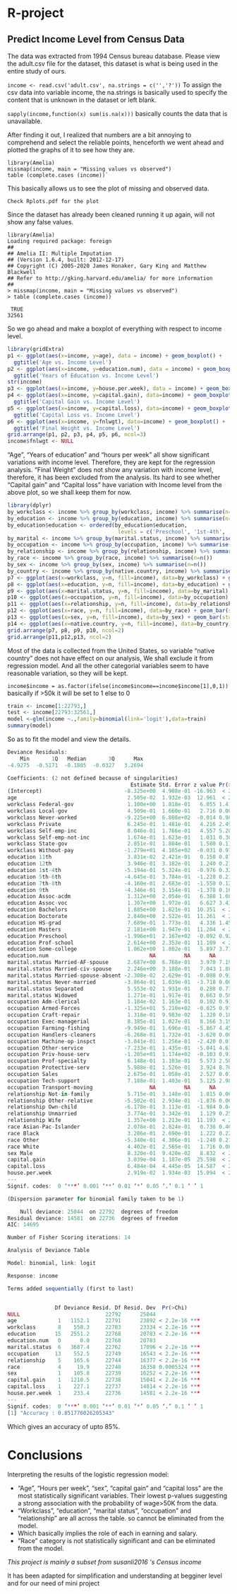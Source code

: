 # R-project

## Predict Income Level from Census Data

The data was extracted from 1994 Census bureau database. Please view the adult.csv file for the dataset, this dataset is what is being used in the entire study of ours.

`income <- read.csv('adult.csv', na.strings = c('','?'))`
To assign the csv data into variable income, the na.strings is basically used to specify the content that is unknown in the dataset or left blank. 

`sapply(income,function(x) sum(is.na(x)))` basically counts the data that is unavailable. 

After finding it out, I realized that numbers are a bit annoying to comprehend and select the reliable points, henceforth we went ahead and plotted the graphs of it to see how they are.

```
library(Amelia)
missmap(income, main = "Missing values vs observed")
table (complete.cases (income))`
```

This basically allows us to see the plot of missing and observed data.

`Check Rplots.pdf for the plot`

Since the dataset has already been cleaned running it up again, will not show any false values. 

```R>
library(Amelia)
Loading required package: foreign
## 
## Amelia II: Multiple Imputation
## (Version 1.6.4, built: 2012-12-17)
## Copyright (C) 2005-2020 James Honaker, Gary King and Matthew Blackwell
## Refer to http://gking.harvard.edu/amelia/ for more information
## 
> missmap(income, main = "Missing values vs observed")
> table (complete.cases (income))

 TRUE 
32561 

```
So we go ahead and make a boxplot of everything with respect to income level. 
```R
library(gridExtra)
p1 <- ggplot(aes(x=income, y=age), data = income) + geom_boxplot() + 
  ggtitle('Age vs. Income Level')
p2 <- ggplot(aes(x=income, y=education.num), data = income) + geom_boxplot() +
  ggtitle('Years of Education vs. Income Level')
str(income) 
p3 <- ggplot(aes(x=income, y=house.per.week), data = income) + geom_boxplot() + ggtitle('Hours Per week vs. Income Level')
p4 <- ggplot(aes(x=income, y=capital.gain), data=income) + geom_boxplot() + 
  ggtitle('Capital Gain vs. Income Level')
p5 <- ggplot(aes(x=income, y=capital.loss), data=income) + geom_boxplot() +
  ggtitle('Capital Loss vs. Income Level')
p6 <- ggplot(aes(x=income, y=fnlwgt), data=income) + geom_boxplot() +
  ggtitle('Final Weight vs. Income Level')
grid.arrange(p1, p2, p3, p4, p5, p6, ncol=3)
income$fnlwgt <- NULL 
```

“Age”, “Years of education” and “hours per week” all show significant variations with income level. Therefore, they are kept for the regression analysis. “Final Weight” does not show any variation with income level, therefore, it has been excluded from the analysis. Its hard to see whether “Capital gain” and “Capital loss” have variation with Income level from the above plot, so we shall keep them for now.

```R
library(dplyr)
by_workclass <- income %>% group_by(workclass, income) %>% summarise(n=n())
by_education <- income %>% group_by(education, income) %>% summarise(n=n())
by_education$education <- ordered(by_education$education, 
                                   levels = c('Preschool', '1st-4th', '5th-6th', '7th-8th', '9th', '10th', '11th', '12th', 'HS-grad', 'Prof-school', 'Assoc-acdm', 'Assoc-voc', 'Some-college', 'Bachelors', 'Masters', 'Doctorate'))
by_marital <- income %>% group_by(marital.status, income) %>% summarise(n=n())
by_occupation <- income %>% group_by(occupation, income) %>% summarise(n=n())
by_relationship <- income %>% group_by(relationship, income) %>% summarise(n=n())
by_race <- income %>% group_by(race, income) %>% summarise(n=n())
by_sex <- income %>% group_by(sex, income) %>% summarise(n=n())
by_country <- income %>% group_by(native.country, income) %>% summarise(n=n())
p7 <- ggplot(aes(x=workclass, y=n, fill=income), data=by_workclass) + geom_bar(stat = 'identity', position = position_dodge()) + ggtitle('Workclass with Income Level') + theme(axis.text.x = element_text(angle = 45, hjust = 1))
p8 <- ggplot(aes(x=education, y=n, fill=income), data=by_education) + geom_bar(stat = 'identity', position = position_dodge()) + ggtitle('Education vs. Income Level') + coord_flip()
p9 <- ggplot(aes(x=marital.status, y=n, fill=income), data=by_marital) + geom_bar(stat = 'identity', position=position_dodge()) + ggtitle('Marital Status vs. Income Level') + theme(axis.text.x = element_text(angle = 45, hjust = 1))
p10 <- ggplot(aes(x=occupation, y=n, fill=income), data=by_occupation) + geom_bar(stat = 'identity', position=position_dodge()) + ggtitle('Occupation vs. Income Level') + coord_flip()
p11 <- ggplot(aes(x=relationship, y=n, fill=income), data=by_relationship) + geom_bar(stat = 'identity', position=position_dodge()) + ggtitle('Relationship vs. Income Level') + coord_flip()
p12 <- ggplot(aes(x=race, y=n, fill=income), data=by_race) + geom_bar(stat = 'identity', position = position_dodge()) + ggtitle('Race vs. Income Level') + coord_flip()
p13 <- ggplot(aes(x=sex, y=n, fill=income), data=by_sex) + geom_bar(stat = 'identity', position = position_dodge()) + ggtitle('Sex vs. Income Level')
p14 <- ggplot(aes(x=native.country, y=n, fill=income), data=by_country) + geom_bar(stat = 'identity', position = position_dodge()) + ggtitle('Native Country vs. Income Level') + coord_flip()
grid.arrange(p7, p8, p9, p10, ncol=2)
grid.arrange(p11,p12,p13, ncol=2)
```
Most of the data is collected from the United States, so variable “native country” does not have effect on our analysis, We shall exclude it from regression model. And all the other categorial variables seem to have reasonable variation, so they will be kept.

`income$income = as.factor(ifelse(income$income==income$income[1],0,1))`
basically if >50k it will be set to 1 else to 0

```R
train <- income[1:22793,]
test <- income[22793:32561,]
model <-glm(income ~.,family=binomial(link='logit'),data=train)
summary(model)
```

So as to fit the model and view the details.

```R
Deviance Residuals: 
    Min       1Q   Median       3Q      Max  
-4.9275  -0.5171  -0.1885  -0.0327   3.2694  

Coefficients: (2 not defined because of singularities)
                                       Estimate Std. Error z value Pr(>|z|)    
(Intercept)                          -8.325e+00  4.908e-01 -16.963  < 2e-16 ***
age                                   2.505e-02  1.932e-03  12.961  < 2e-16 ***
workclass Federal-gov                 1.100e+00  1.818e-01   6.055 1.41e-09 ***
workclass Local-gov                   4.509e-01  1.660e-01   2.716 0.006599 ** 
workclass Never-worked               -9.225e+00  6.808e+02  -0.014 0.989189    
workclass Private                     6.245e-01  1.481e-01   4.216 2.49e-05 ***
workclass Self-emp-inc                8.046e-01  1.766e-01   4.557 5.20e-06 ***
workclass Self-emp-not-inc            1.674e-01  1.623e-01   1.031 0.302392    
workclass State-gov                   2.851e-01  1.804e-01   1.580 0.114139    
workclass Without-pay                -1.279e+01  4.165e+02  -0.031 0.975497    
education 11th                        3.831e-02  2.421e-01   0.158 0.874287    
education 12th                        3.946e-01  3.182e-01   1.240 0.214856    
education 1st-4th                    -5.194e-01  5.324e-01  -0.976 0.329244    
education 5th-6th                    -4.645e-01  3.784e-01  -1.228 0.219579    
education 7th-8th                    -4.160e-01  2.683e-01  -1.550 0.121113    
education 9th                        -4.346e-01  3.154e-01  -1.378 0.168233    
education Assoc-acdm                  1.312e+00  2.054e-01   6.388 1.68e-10 ***
education Assoc-voc                   1.307e+00  1.972e-01   6.627 3.43e-11 ***
education Bachelors                   1.885e+00  1.821e-01  10.351  < 2e-16 ***
education Doctorate                   2.840e+00  2.522e-01  11.261  < 2e-16 ***
education HS-grad                     7.689e-01  1.773e-01   4.336 1.45e-05 ***
education Masters                     2.181e+00  1.947e-01  11.204  < 2e-16 ***
education Preschool                  -1.996e+01  2.167e+02  -0.092 0.926598    
education Prof-school                 2.614e+00  2.353e-01  11.109  < 2e-16 ***
education Some-college                1.062e+00  1.802e-01   5.897 3.71e-09 ***
education.num                                NA         NA      NA       NA    
marital.status Married-AF-spouse      2.687e+00  6.768e-01   3.970 7.19e-05 ***
marital.status Married-civ-spouse     2.246e+00  3.188e-01   7.043 1.88e-12 ***
marital.status Married-spouse-absent -2.308e-02  2.629e-01  -0.088 0.930043    
marital.status Never-married         -3.864e-01  1.039e-01  -3.718 0.000201 ***
marital.status Separated              5.553e-02  1.931e-01   0.288 0.773704    
marital.status Widowed                1.271e-01  1.917e-01   0.663 0.507395    
occupation Adm-clerical               1.184e-02  1.163e-01   0.102 0.918946    
occupation Armed-Forces              -1.325e+01  5.210e+02  -0.025 0.979717    
occupation Craft-repair               1.318e-01  9.983e-02   1.320 0.186672    
occupation Exec-managerial            8.385e-01  1.027e-01   8.166 3.19e-16 ***
occupation Farming-fishing           -9.949e-01  1.696e-01  -5.867 4.45e-09 ***
occupation Handlers-cleaners         -6.268e-01  1.732e-01  -3.620 0.000295 ***
occupation Machine-op-inspct         -3.041e-01  1.256e-01  -2.420 0.015510 *  
occupation Other-service             -7.233e-01  1.435e-01  -5.041 4.63e-07 ***
occupation Priv-house-serv           -1.205e+01  1.174e+02  -0.103 0.918289    
occupation Prof-specialty             6.148e-01  1.103e-01   5.573 2.50e-08 ***
occupation Protective-serv            5.988e-01  1.526e-01   3.924 8.70e-05 ***
occupation Sales                      2.675e-01  1.058e-01   2.527 0.011507 *  
occupation Tech-support               7.188e-01  1.403e-01   5.125 2.98e-07 ***
occupation Transport-moving                  NA         NA      NA       NA    
relationship Not-in-family            5.715e-01  3.148e-01   1.815 0.069470 .  
relationship Other-relative          -5.502e-01  2.934e-01  -1.876 0.060718 .  
relationship Own-child               -6.178e-01  3.113e-01  -1.984 0.047209 *  
relationship Unmarried                3.774e-01  3.342e-01   1.129 0.258751    
relationship Wife                     1.357e+00  1.213e-01  11.193  < 2e-16 ***
race Asian-Pac-Islander               2.078e-01  2.824e-01   0.736 0.461944    
race Black                            3.286e-01  2.690e-01   1.222 0.221864    
race Other                           -5.340e-01  4.306e-01  -1.240 0.214975    
race White                            4.402e-01  2.565e-01   1.716 0.086104 .  
sex Male                              8.320e-01  9.420e-02   8.832  < 2e-16 ***
capital.gain                          3.039e-04  1.187e-05  25.598  < 2e-16 ***
capital.loss                          6.484e-04  4.445e-05  14.587  < 2e-16 ***
house.per.week                        2.919e-02  1.934e-03  15.094  < 2e-16 ***
---
Signif. codes:  0 ‘***’ 0.001 ‘**’ 0.01 ‘*’ 0.05 ‘.’ 0.1 ‘ ’ 1

(Dispersion parameter for binomial family taken to be 1)

    Null deviance: 25044  on 22792  degrees of freedom
Residual deviance: 14581  on 22736  degrees of freedom
AIC: 14695

Number of Fisher Scoring iterations: 14

Analysis of Deviance Table

Model: binomial, link: logit

Response: income

Terms added sequentially (first to last)


               Df Deviance Resid. Df Resid. Dev  Pr(>Chi)    
NULL                           22792      25044              
age             1   1152.1     22791      23892 < 2.2e-16 ***
workclass       8    558.3     22783      23334 < 2.2e-16 ***
education      15   2551.2     22768      20783 < 2.2e-16 ***
education.num   0      0.0     22768      20783              
marital.status  6   3687.4     22762      17096 < 2.2e-16 ***
occupation     13    552.5     22749      16543 < 2.2e-16 ***
relationship    5    165.6     22744      16377 < 2.2e-16 ***
race            4     19.9     22740      16358 0.0005324 ***
sex             1    105.8     22739      16252 < 2.2e-16 ***
capital.gain    1   1210.5     22738      15041 < 2.2e-16 ***
capital.loss    1    227.1     22737      14814 < 2.2e-16 ***
house.per.week  1    233.4     22736      14581 < 2.2e-16 ***
---
Signif. codes:  0 ‘***’ 0.001 ‘**’ 0.01 ‘*’ 0.05 ‘.’ 0.1 ‘ ’ 1
[1] "Accuracy : 0.851776026205343"
```

Which gives an accuracy of upto 85%.

# Conclusions
Interpreting the results of the logistic regression model:

* “Age”, “Hours per week”, “sex”, “capital gain” and “capital loss” are the most statistically significant variables. Their lowest p-values suggesting a strong association with the probability of wage>50K from the data.
* “Workclass”, “education”, “marital status”, “occupation” and “relationship” are all across the table. so cannot be eliminated from the model.
* Which basically implies the role of each in earning and salary.
* “Race” category is not statistically significant and can be eliminated from the model.


*This project is mainly a subset from susanli2016 's Census income*

It has been adapted for simplification and understanding at begginer level and for our need of mini project
